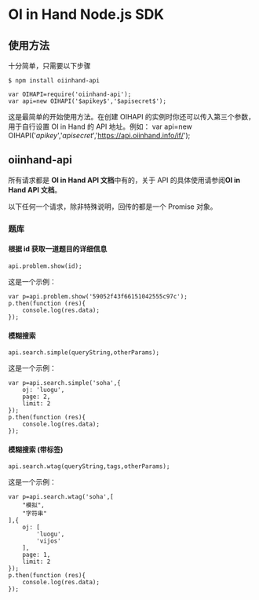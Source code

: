 # OI in Hand Node.js SDK

## 使用方法

十分简单，只需要以下步骤

	$ npm install oiinhand-api

    var OIHAPI=require('oiinhand-api');
    var api=new OIHAPI('$apikey$','$apisecret$');

这是最简单的开始使用方法。在创建 OIHAPI 的实例时你还可以传入第三个参数，用于自行设置 OI in Hand 的 API 地址。例如：
	var api=new OIHAPI('$apikey$','$apisecret$','https://api.oiinhand.info/if/');

## oiinhand-api

所有请求都是 **OI in Hand API 文档**中有的，关于 API 的具体使用请参阅**OI in Hand API 文档**。

以下任何一个请求，除非特殊说明，回传的都是一个 Promise 对象。

### 题库

#### 根据 id 获取一道题目的详细信息

	api.problem.show(id);

这是一个示例：

	var p=api.problem.show('59052f43f66151042555c97c');
	p.then(function (res){
		console.log(res.data);
	});

#### 模糊搜索

	api.search.simple(queryString,otherParams);

这是一个示例：

	var p=api.search.simple('soha',{
		oj: 'luogu',
		page: 2,
		limit: 2
	});
	p.then(function (res){
		console.log(res.data);
	});

#### 模糊搜索 (带标签)

	api.search.wtag(queryString,tags,otherParams);

这是一个示例：

	var p=api.search.wtag('soha',[
		"模拟",
		"字符串"
	],{
		oj: [
			'luogu',
			'vijos'
		],
		page: 1,
		limit: 2
	});
	p.then(function (res){
		console.log(res.data);
	});
